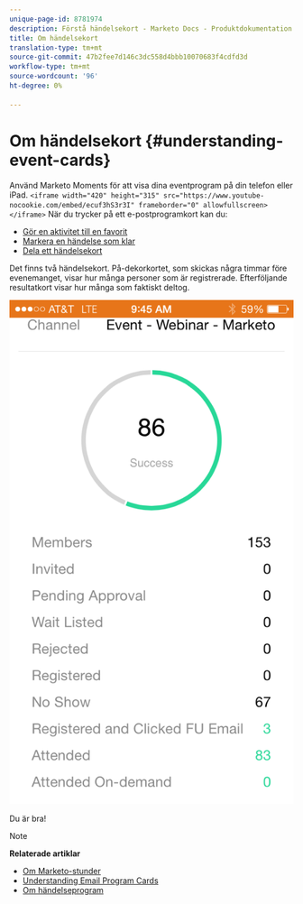 ```yaml
---
unique-page-id: 8781974
description: Förstå händelsekort - Marketo Docs - Produktdokumentation
title: Om händelsekort
translation-type: tm+mt
source-git-commit: 47b2fee7d146c3dc558d4bbb10070683f4cdfd3d
workflow-type: tm+mt
source-wordcount: '96'
ht-degree: 0%

---
```



# Om händelsekort {#understanding-event-cards}

Använd Marketo Moments för att visa dina eventprogram på din telefon eller iPad.
`<iframe width="420" height="315" src="https://www.youtube-nocookie.com/embed/ecuf3hS3r3I" frameborder="0" allowfullscreen></iframe>` När du trycker på ett e-postprogramkort kan du:

* [Gör en aktivitet till en favorit](../../../../../product-docs/core-marketo-concepts/mobile-apps/marketo-moments/working-with-moments/creating-a-favorite.md)
* [Markera en händelse som klar](../../../../../product-docs/core-marketo-concepts/mobile-apps/marketo-moments/working-with-moments/marking-it-done.md)
* [Dela ett händelsekort](../../../../../product-docs/core-marketo-concepts/mobile-apps/marketo-moments/working-with-moments/sharing-a-moment.md)

Det finns två händelsekort. På-dekorkortet, som skickas några timmar före evenemanget, visar hur många personer som är registrerade. Efterföljande resultatkort visar hur många som faktiskt deltog.

![](assets/image2015-7-15-16-3a56-3a16.png)

Du är bra!

>[!NOTE]
>
>**Relaterade artiklar**
>
>* [Om Marketo-stunder](understanding-marketo-moments.md)
>* [Understanding Email Program Cards](understanding-email-program-cards.md)
>* [Om händelseprogram](../../../../../product-docs/demand-generation/events/understanding-events/understanding-event-programs.md)

>



